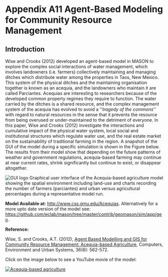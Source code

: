 # Appendix A11 Agent-Based Modeling for Community Resource Management




## Introduction

Wise and Crooks (2012) developed an agent-based model in MASON to explore the complex social interactions of water management, which involves landowners (i.e. farmers) collectively maintaining and managing ditches which distribute water among the properties in Taos, New Mexico. This system of the physical ditches and the maintaining organisation together is known as an acequia, and the landowners who maintain it are called Parciantes. Acequias are interesting to researchers because of the developed common property regimes they require to function. The water carried by the ditches is a shared resource, and the complex management system of the acequia has evolved to avoid a ''*tragedy of the commons*'' with regard to natural resources in the sense that it prevents the resource from being overused or under-maintained to the detriment of everyone. In this paper, Wise and Crooks (2012) investigate the interactions and cumulative impact of the physical water system, local social and institutional structures which regulate water use, and the real estate market on the sustainability of traditional farming in the region. A snapshot of the GUI of the model during a specific simulation is shown in the Figure below. The results from their model show that depending on the future patterns of weather and government regulations, acequia-based farming may continue at near current rates, shrink significantly but continue to exist, or disappear altogether.


![GUI logo](FigureA11.jpg)
Graphical user interface of the Acequia-based agriculture model showing the spatial environment including land-use and charts recording the number of farmers (parciantes) and urban versus agricultural percentages during a representative model run.

**Model Available at:** <http://www.css.gmu.edu/Acequias>. Alternatively for a more upto date version of the model see: <https://github.com/eclab/mason/tree/master/contrib/geomason/sim/app/geo>.

**Reference:**

Wise, S. and Crooks, A.T. (2012), [Agent Based Modelling and GIS for Community Resource Management: Acequia-based Agriculture](https://www.sciencedirect.com/science/article/pii/S0198971512000804), Computers, Environment and Urban Systems, 36(6): 562-572.

Click on the image below to see a YouTube movie of the model:

[![Acequia-based agriculture](http://img.youtube.com/vi/mHBnAFd9g0Q/0.jpg)](http://www.youtube.com/watch?v=mHBnAFd9g0Q "Acequia-based agriculture")